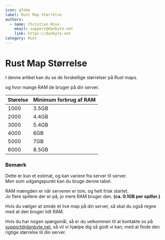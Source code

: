 ```yaml
---
icon: globe
label: Rust Map Størrelse
authors:
  - name: Christian Rose
    email: support@danbyte.net
    link: https://danbyte.net
category: Rust    
---
```


# Rust Map Størrelse

I denne artikel kan du se de forskellige størrelser på Rust maps.

og hvor mange RAM de bruger på din server.

| **Størelse** | **Minimum forbrug af RAM** |
|--------------|----------------------------|
| 1000         | 3.5GB                      |
| 2000         | 4.4GB                      |
| 3000         | 5.4GB                      |
| 4000         | 6GB                        |
| 5000         | 7GB                        |
| 6000         | 8.5GB                      |

### Bemærk

Dette er kun et estimat, og kan variere fra server til server.<BR>
Men som udgangspunkt kan du bruge denne tabel.

RAM mængden er når serveren er tom, og helt frisk startet.<br>
Jo flere spillere der er på, jo mere RAM bruger den. **(ca. 0.1GB per spiller.)**

Hvis du vælger at smide et live map på din server, så skal du også regne med at den bruger lidt RAM.

Hvis du har nogen spørgsmål, så er du velkommen til at kontakte os på support@danbyte.net, så vil vi hjælpe dig så godt vi kan, med at finde den rigtige størrelse til din server.


